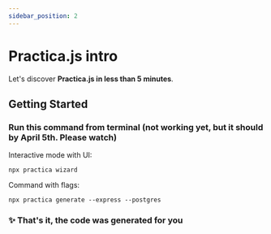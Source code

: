 ```yaml
---
sidebar_position: 2
---
```


# Practica.js intro

Let's discover **Practica.js in less than 5 minutes**.

## Getting Started

### Run this command from terminal (not working yet, but it should by April 5th. Please watch)

Interactive mode with UI:

`npx practica wizard` 

Command with flags:

`npx practica generate --express --postgres` 

### ✨ That's it, the code was generated for you 
